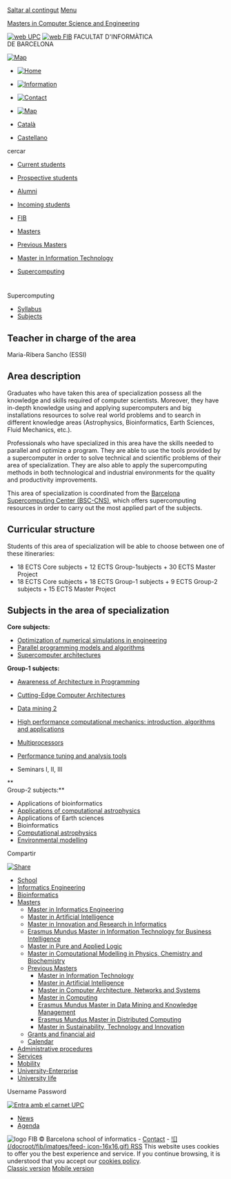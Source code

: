 [Saltar al contingut](en/masters/masters-2006/mti/super.html.md)
[Menu](en/masters/masters-2006/mti/super.html.md)

[ Masters in Computer Science and Engineering](index.md)

[![web UPC](/docroot/fib/imatges/Logo_UPC.gif)](index.md) [![web
FIB](/docroot/fib/imatges/Logo_FIB.gif)](en.md) FACULTAT D'INFORMÀTICA  
DE BARCELONA

[![Map](/docroot/fib/imatges/mobilitat-reduida-fib.gif)](en/centre/on.html.md
"Reduced mobility")

  * [![Home](/docroot/fib/imatges/home.gif)](en.md "Home")
  * [![Information](/docroot/fib/imatges/informacio.gif)](en/condicions_us.html.md "Information")
  * [![Contact](/docroot/fib/imatges/correu.gif)](en/mail.md "Contact")
  * [![Map](/docroot/fib/imatges/mapa_web.gif)](en/mapa.md "Map")

  * [Català](fib/masters/masters-2006/mti/super.html.md)
  * [Castellano](es/masters/masters-2006/mti/super.html.md)

cercar

  * [Current students](en/perf/estudiants.md)
  * [Prospective students](en/perf/nous.md)
  * [Alumni](en/perf/ex.md)
  * [Incoming students](en/erasmus/vols_venir.html.md)

  * [FIB](en.md)
  * [Masters](en/masters.html.md)
  * [Previous Masters](en/masters/masters-2006.html.md)
  * [Master in Information Technology ](en/masters/masters-2006/mti.html.md)
  * [Supercomputing ](en/masters/masters-2006/mti/super.html.md)

#

Supercomputing

  * [Syllabus ](en/masters/masters-2006/mti/pla_estudis.html.md)
  * [Subjects ](en/masters/masters-2006/mti/assignatures.html.md)

## Teacher in charge of the area

Maria-Ribera Sancho (ESSI)  

## Area description

Graduates who have taken this area of specialization possess all the knowledge
and skills required of computer scientists. Moreover, they have in-depth
knowledge using and applying supercomputers and big installations resources to
solve real world problems and to search in different knowledge areas
(Astrophysics, Bioinformatics, Earth Sciences, Fluid Mechanics, etc.).  
  
Professionals who have specialized in this area have the skills needed to
parallel and optimize a program. They are able to use the tools provided by a
supercomputer in order to solve technical and scientific problems of their
area of specialization. They are also able to apply the supercomputing methods
in both technological and industrial environments for the quality and
productivity improvements.  
  
This area of specialization is coordinated from the [Barcelona Supercomputing
Center (BSC-CNS)](index.md), which offers supercomputing resources in order to
carry out the most applied part of the subjects.  

## Curricular structure

Students of this area of specialization will be able to choose between one of
these itineraries:  

  * 18 ECTS Core subjects + 12 ECTS Group-1subjects + 30 ECTS Master Project
  * 18 ECTS Core subjects + 18 ECTS Group-1 subjects + 9 ECTS Group-2 subjects + 15 ECTS Master Project

  

## Subjects in the area of specialization

**Core subjects:**  

  * [Optimization of numerical simulations in engineering](en/masters/mti/assignatures/34326.html.md)
  * [Parallel programming models and algorithms](en/masters/mti/assignatures/34325.html.md)
  * [Supercomputer architectures](en/masters/mti/assignatures/ASC.html.md)

  
**Group-1 subjects:**  

  * [Awareness of Architecture in Programming](en/infoAca/estudis/assignatures/PCA.html.md)
  * [Cutting-Edge Computer Architectures](en/infoAca/estudis/assignatures/ACA.html.md)[](en/masters/mti/assignatures/MD2.html.md)
  * [Data mining 2](en/masters/mti/assignatures/MD2.html.md)
  * [High performance computational mechanics: introduction, algorithms and applications](en/masters/mti/assignatures/MCAP.html.md)
  * [Multiprocessors](en/infoAca/estudis/assignatures/MP.html.md)  

  * [Performance tuning and analysis tools](en/masters/mti/assignatures/EAOR.html.md)
  * Seminars I, II, III

**  
Group-2 subjects:**  

  * Applications of bioinformatics
  * [Applications of computational astrophysics](en/masters/mti/assignatures/AAC.html.md)
  * Applications of Earth sciences
  * Bioinformatics
  * [Computational astrophysics](en/masters/mti/assignatures/AFC.html.md)
  * [Environmental modelling](en/masters/mti/assignatures/MM.html.md)

  

Compartir

[ ![Share](http://s7.addthis.com/static/btn/sm-plus.gif) ](bookmark.php.md
"Compartir")

  * [School ](en/centre.html.md)
  * [Informatics Engineering ](en/estudiar-enginyeria-informatica.html.md)
  * [Bioinformatics ](en/bioinformatica.html.md)
  * [Masters ](en/masters.html.md)
    * [Master in Informatics Engineering ](en/masters/mei.html.md)
    * [Master in Artificial Intelligence ](en/masters/mai.html.md)
    * [Master in Innovation and Research in Informatics ](en/masters/miri.html.md)
    * [Erasmus Mundus Master in Information Technology for Business Intelligence ](en/masters/it4bi.html.md)
    * [Master in Pure and Applied Logic ](en/masters/mpal.html.md)
    * [Master in Computational Modelling in Physics, Chemistry and Biochemistry ](en/masters/mmcfqb.html.md)
    * [Previous Masters ](en/masters/masters-2006.html.md)
      * [Master in Information Technology ](en/masters/masters-2006/mti.html.md)
      * [Master in Artificial Intelligence ](en/masters/masters-2006/mia.html.md)
      * [Master in Computer Architecture, Networks and Systems ](en/masters/masters-2006/cans.html.md)
      * [Master in Computing ](en/masters/masters-2006/mcomp.html.md)
      * [Erasmus Mundus Master in Data Mining and Knowledge Management ](en/masters/masters-2006/dmkm.html.md)
      * [Erasmus Mundus Master in Distributed Computing ](en/masters/masters-2006/emdc.html.md)
      * [Master in Sustainability, Technology and Innovation ](en/masters/masters-2006/msti.html.md)
    * [Grants and financial aid ](en/masters/beques.html.md)
    * [Calendar ](en/masters/calendari-lectiu.html.md)
  * [Administrative procedures ](en/tramits.html.md)
  * [Services ](en/serveis.html.md)
  * [Mobility ](en/erasmus.html.md)
  * [University-Enterprise ](en/empresa.html.md)
  * [University life ](en/vida.html.md)

Username Password

[ ![Entra amb el carnet
UPC](/docroot/fib/imatges/carnet_upc_en.gif)](cas/login-cert.md)

  * [News](en/noticies.md)
  * [Agenda](en/agenda.md)

  

![logo FIB](/docroot/fib/imatges/Logo_FIB_inferior.gif) © Barcelona school of
informatics \- [ Contact](en/mail.md) \- [![](/docroot/fib/imatges/feed-
icon-16x16.gif) RSS](en/rss.rss.md) This website uses cookies to offer you the
best experience and service. If you continue browsing, it is understood that
you accept our [ cookies policy](disclaimer/cookies-policy.md).  
[Classic version](en/masters/masters-2006/mti/super.html.md) [Mobile
version](en/masters/masters-2006/mti/super.html.md)

